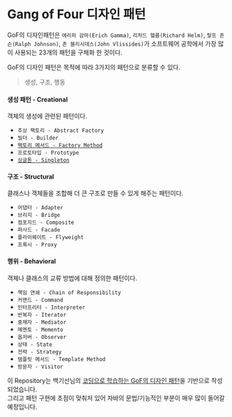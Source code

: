 # Gang of Four 디자인 패턴
GoF의 디자인패턴은 `에리히 감마(Erich Gamma)`, `리처드 헬름(Richard Helm)`, `랄프 존슨(Ralph Johnson)`, `존 블리시데스(John Vlissides)`가 소프트웨어 공학에서 가장 많이 사용되는 23개의 패턴을 구체화 한 것이다.

GoF의 디자인 패턴은 목적에 따라 3가지의 패턴으로 분류할 수 있다.
> 생성, 구조, 행동

#### 생성 패턴 - Creational
객체의 생성에 관련된 패턴이다.
- `추상 팩토리 - Abstract Factory`
- `빌더 - Builder`
- [`팩토리 메서드 - Factory Method`](doc/creational/factory-method-pattern.md)
- `프로토타입 - Prototype`
- [`싱글톤 - Singleton`](doc/creational/singleton-pattern.md)

#### 구조 - Structural
클래스나 객체들을 조합해 더 큰 구조로 만들 수 있게 해주는 패턴이다.
- `어댑터 - Adapter`
- `브리지 - Bridge`
- `컴포지드 - Composite`
- `퍼사드 - Facade`
- `플라이웨이트 - Flyweight`
- `프록시 - Proxy`

#### 행위 - Behavioral
객체나 클래스의 교류 방법에 대해 정의한 패턴이다.
- `책임 연쇄 - Chain of Responsibility`
- `커맨드 - Command`
- `인터프리터 - Interpreter`
- `반복자 - Iterator`
- `중재자 - Mediator`
- `메멘토 - Memento`
- `옵저버 - Observer`
- `상태 - State`
- `전략 - Strategy`
- `템플릿 메서드 - Template Method`
- `방문자 - Visitor`

이 Repository는 백기선님의 [코딩으로 학습하는 GoF의 디자인 패턴](https://www.inflearn.com/course/디자인-패턴/dashboard)을 기반으로 작성되었습니다.  
그리고 패턴 구현에 초점이 맞춰저 있어 자바의 문법/기능적인 부분이 매우 많이 들어갈 예정입니다.